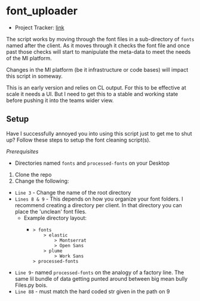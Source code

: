 # font_uploader

- Project Tracker: [link](https://www.notion.so/movableinkepd/Project-Dashboard-7dc19be25adb4ff1b32c4ad77d7f0ea4?p=9277cbe1300f4f128d4857f8b18ca101&pm=s)

The script works by moving through the font files in a sub-directory of `fonts` named after the client. As it moves through it checks the font file and once past those checks will start to manipulate the meta-data to meet the needs of the MI platform. 

Changes in the MI platform (be it infrastructure or code bases) will impact this script in someway. 

This is an early version and relies on CL output. For this to be effective at scale it needs a UI. But I need to get this to a stable and working state before pushing it into the teams wider view.

## Setup

Have I successfully annoyed you into using this script just to get me to shut up? Follow these steps to setup the font cleaning script(s).

*Prerequisites*
  - Directories named `fonts` and `processed-fonts` on your Desktop

1. Clone the repo
1. Change the following:
  - `Line 3` - Change the name of the root directory
  - `Lines 8 & 9` - This depends on how you organize your font folders. I recommend creating a directory per client. In that directory you can place the 'unclean' font files. 
    - Example directory layout:
      - ```
        > fonts
            > elastic
                > Montserrat
                > Open Sans
            > plume
                > Work Sans
        > processed-fonts
        ```
  - `Line 9`- named `processed-fonts` on the analogy of a factory line. The same lil bundle of data getting punted around between big mean bully Files.py bois.
  - `Line 88` - must match the hard coded str given in the path on 9